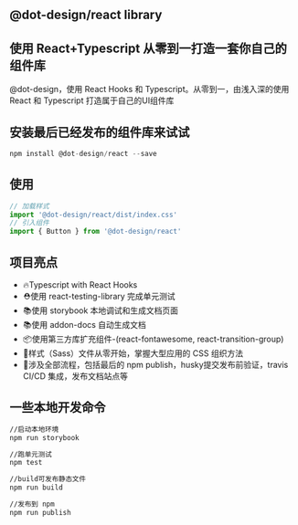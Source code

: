 ## @dot-design/react library

## 使用 React+Typescript 从零到一打造一套你自己的组件库



@dot-design，使用 React Hooks 和 Typescript。从零到一，由浅入深的使用React 和 Typescript 打造属于自己的UI组件库




## 安装最后已经发布的组件库来试试

~~~javascript
npm install @dot-design/react --save
~~~

## 使用

~~~javascript
// 加载样式
import '@dot-design/react/dist/index.css'
// 引入组件
import { Button } from '@dot-design/react'
~~~

## 项目亮点

* 🔥Typescript with React Hooks
* ⛑️使用 react-testing-library 完成单元测试
* 📚使用 storybook 本地调试和生成文档页面
* 📚使用 addon-docs 自动生成文档
* 📦使用第三方库扩充组件-(react-fontawesome, react-transition-group)
* 🌹样式（Sass）文件从零开始，掌握大型应用的 CSS 组织方法
* 🎉涉及全部流程，包括最后的 npm publish，husky提交发布前验证，travis CI/CD 集成，发布文档站点等

## 一些本地开发命令

~~~bash
//启动本地环境
npm run storybook

//跑单元测试
npm test

//build可发布静态文件
npm run build

//发布到 npm
npm run publish
~~~